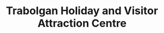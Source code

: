 ---
title: "Trabolgan Holiday and Visitor Attraction Centre"
address: "Whitegate, Midleton, Co. Cork"
tel: "+353 (0)21 466 1551"
county: "Cork"
category: "Go Karting"
type: "Content"
lat: "51.80155944824219"
lng: "-8.235557556152344"
---